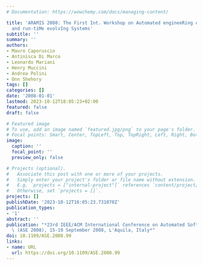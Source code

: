 ```yaml
---
# Documentation: https://wowchemy.com/docs/managing-content/

title: 'ARAMIS 2008: The First Int. Workshop on Automated engineeRing of Autonomic
  and run-tiMe evolvIng Systems'
subtitle: ''
summary: ''
authors:
- Mauro Caporuscio
- Antinisca Di Marco
- Leonardo Mariani
- Henry Muccini
- Andrea Polini
- Onn Shehory
tags: []
categories: []
date: '2008-01-01'
lastmod: 2023-10-12T18:05:23+02:00
featured: false
draft: false

# Featured image
# To use, add an image named `featured.jpg/png` to your page's folder.
# Focal points: Smart, Center, TopLeft, Top, TopRight, Left, Right, BottomLeft, Bottom, BottomRight.
image:
  caption: ''
  focal_point: ''
  preview_only: false

# Projects (optional).
#   Associate this post with one or more of your projects.
#   Simply enter your project's folder or file name without extension.
#   E.g. `projects = ["internal-project"]` references `content/project/deep-learning/index.md`.
#   Otherwise, set `projects = []`.
projects: []
publishDate: '2023-10-12T16:05:23.731070Z'
publication_types:
- '1'
abstract: ''
publication: "*23rd IEEE/ACM International Conference on Automated Software Engineering\
  \ (ASE 2008), 15-19 September 2008, L'Aquila, Italy*"
doi: 10.1109/ASE.2008.99
links:
- name: URL
  url: https://doi.org/10.1109/ASE.2008.99
---
```

